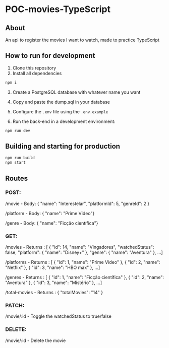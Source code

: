 # POC-movies-TypeScript

## About

An api to register the movies I want to watch, made to practice TypeScript

## How to run for development

1. Clone this repository
2. Install all dependencies

```bash
npm i
```

3. Create a PostgreSQL database with whatever name you want

4. Copy and paste the dump.sql in your database

4. Configure the `.env` file using the `.env.example`

5. Run the back-end in a development environment:

```bash
npm run dev
```

## Building and starting for production

```bash
npm run build
npm start
```

## Routes


### POST: 
/movie - Body: { "name": "Interestelar", "platformId": 5, "genreId": 2 }

/platform - Body: { "name": "Prime Video"}

/genre - Body: { "name": "Ficção científica"}

### GET: 
/movies - Returns : [  {
    "id": 14,
    "name": "Vingadores",
    "watchedStatus": false,
    "platform": {
      "name": "Disney+"
    },
    "genre": {
      "name": "Aventura"
    }, ...]

  /platforms - Returns : [
  {
    "id": 1,
    "name": "Prime Video"
  },
  {
    "id": 2,
    "name": "Netflix"
  },
  {
    "id": 3,
    "name": "HBO max"
  }, ...]

  /genres - Returns : [
  {
    "id": 1,
    "name": "Ficção científica"
  },
  {
    "id": 2,
    "name": "Aventura"
  },
  {
    "id": 3,
    "name": "Mistério"
  }, ...]

  /total-movies - Returns : {
  "totalMovies": "14"
}

### PATCH: 
/movie/:id - Toggle the watchedStatus to true/false

### DELETE: 
/movie/:id - Delete the movie



